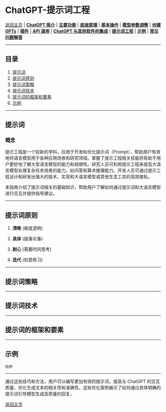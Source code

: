 # ChatGPT-提示词工程

[返回主页](../README.md) | [**ChatGPT 简介**](ChatGPT-Introduction.md) | [**主要功能**](ChatGPT-Key%20Features.md) | [**底层原理**](ChatGPT-Underlying%20Principles.md) | [**基本操作**](ChatGPT-Basic%20Operations.md) | [**模型参数调整**](ChatGPT-Model%20Parameter%20Adjustment.md) | [**创建 GPTs**](ChatGPT-Creating%20GPTs.md) | [**插件**](ChatGPT-Plugins.md) | [**API 调用**](ChatGPT-API%20Calls.md) | [**ChatGPT 与其他软件的集成**](ChatGPT%20+%20Other%20Software.md) | [**提示词工程**](ChatGPT-Prompt%20Engineering.md) | [**示例**](ChatGPT-Examples.md) | [**常见问题解答**](ChatGPT-FAQ%20(Frequently%20Asked%20Questions).md)

---

## 目录
1. [提示词](#提示词)
2. [提示词原则](#提示词原则)
3. [提示词策略](#提示词策略)
4. [提示词技术](#提示词技术)
5. [提示词的框架和要素](#提示词的框架和要素)
6. [示例](#示例)

---

## 提示词

### 概念
提示工程是一个较新的学科，应用于开发和优化提示词（Prompt），帮助用户有效地将语言模型用于各种应用场景和研究领域。掌握了提示工程相关技能将有助于用户更好地了解大型语言模型的能力和局限性。研究人员可利用提示工程来提高大语言模型处理复杂任务场景的能力，如问答和算术推理能力。开发人员可通过提示工程设计和研发出强大的技术，实现和大语言模型或其他生态工具的高效接轨。

本指南介绍了提示词相关的基础知识，帮助用户了解如何通过提示词和大语言模型进行交互并提供指导建议。

---

## 提示词原则

1. **清晰** (极度透明)

2. **具体** (就事论事)

3. **耐心** (需要时间思考)

4. **迭代** (刻意练习)
     
---

## 提示词策略


---

## 提示词技术

---

## 提示词的框架和要素

---

## 示例

```例子
阿萨

```

---

通过这些技巧和方法，用户可以编写更加有效的提示词，提高与 ChatGPT 的交互质量，优化生成文本的相关性和准确性。这些优化案例展示了如何通过具体明确的提示词引导模型生成高质量的回复。

[返回主页](../README.md)
